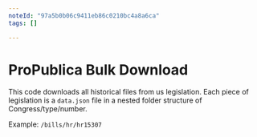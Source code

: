 ```yaml
---
noteId: "97a5b0b06c9411eb86c0210bc4a8a6ca"
tags: []

---
```


# ProPublica Bulk Download

This code downloads all historical files from us legislation. Each piece of legislation is a `data.json` file in a nested folder structure of Congress/type/number.

Example: `/bills/hr/hr15307`
